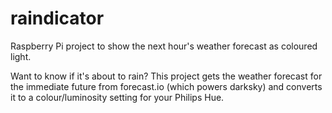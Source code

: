 # raindicator
Raspberry Pi project to show the next hour's weather forecast as coloured light.

Want to know if it's about to rain? This project gets the weather forecast for
the immediate future from forecast.io (which powers darksky) and converts it to
a colour/luminosity setting for your Philips Hue.


